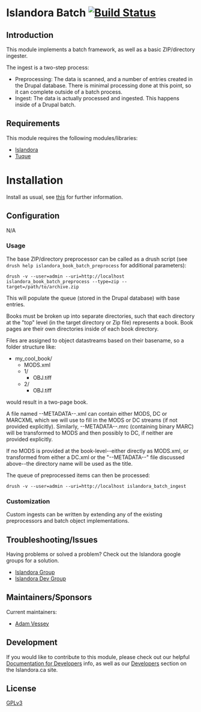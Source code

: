 # Islandora Batch [![Build Status](https://travis-ci.org/Islandora/islandora_batch.png?branch=7.x)](https://travis-ci.org/Islandora/islandora_batch)

## Introduction

This module implements a batch framework, as well as a basic ZIP/directory ingester.

The ingest is a two-step process:

* Preprocessing: The data is scanned, and a number of entries created in the
  Drupal database.  There is minimal processing done at this point, so it can
  complete outside of a batch process.
* Ingest: The data is actually processed and ingested. This happens inside of
  a Drupal batch.

## Requirements

This module requires the following modules/libraries:

* [Islandora](https://github.com/islandora/islandora)
* [Tuque](https://github.com/islandora/tuque)


# Installation

Install as usual, see [this](https://drupal.org/documentation/install/modules-themes/modules-7) for further information.

## Configuration

N/A

### Usage

The base ZIP/directory preprocessor can be called as a drush script (see `drush help islandora_book_batch_preprocess` for additional parameters):

`drush -v --user=admin --uri=http://localhost islandora_book_batch_preprocess --type=zip --target=/path/to/archive.zip`

This will populate the queue (stored in the Drupal database) with base entries.

Books must be broken up into separate directories, such that each directory at the "top" level (in the target directory or Zip file) represents a book. Book pages are their own directories inside of each book directory.

Files are assigned to object datastreams based on their basename, so a folder structure like:

* my_cool_book/
    * MODS.xml
    * 1/
        * OBJ.tiff
    * 2/
        * OBJ.tiff

would result in a two-page book.

A file named --METADATA--.xml can contain either MODS, DC or MARCXML which we will use to fill in the MODS or DC streams (if not provided explicitly). Similarly, --METADATA--.mrc (containing binary MARC) will be transformed to MODS and then possibly to DC, if neither are provided explicitly.

If no MODS is provided at the book-level--either directly as MODS.xml, or transformed from either a DC.xml or the "--METADATA--" file discussed above--the directory name will be used as the title.

The queue of preprocessed items can then be processed:

`drush -v --user=admin --uri=http://localhost islandora_batch_ingest`

### Customization

Custom ingests can be written by extending any of the existing preprocessors and batch object implementations.

## Troubleshooting/Issues

Having problems or solved a problem? Check out the Islandora google groups for a solution.

* [Islandora Group](https://groups.google.com/forum/?hl=en&fromgroups#!forum/islandora)
* [Islandora Dev Group](https://groups.google.com/forum/?hl=en&fromgroups#!forum/islandora-dev)

## Maintainers/Sponsors

Current maintainers:

* [Adam Vessey](https://github.com/adam-vessey)

## Development

If you would like to contribute to this module, please check out our helpful [Documentation for Developers](https://github.com/Islandora/islandora/wiki#wiki-documentation-for-developers) info, as well as our [Developers](http://islandora.ca/developers) section on the Islandora.ca site.

## License

[GPLv3](http://www.gnu.org/licenses/gpl-3.0.txt)
